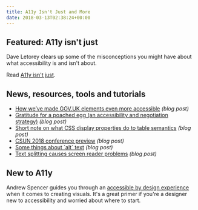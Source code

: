 ```yaml
---
title: A11y Isn't Just and More
date: 2018-03-13T02:38:24+00:00
---
```


## Featured: A11y isn't just

Dave Letorey clears up some of the misconceptions you might have about what accessibility is and isn't about.

Read [A11y isn't just](https://letorey.co.uk/blog/a11y-isnt-just).

## News, resources, tools and tutorials

- [How we’ve made GOV.UK elements even more accessible](https://accessibility.blog.gov.uk/2018/02/28/how-weve-made-gov-uk-elements-even-more-accessible/) *(blog post)*
- [Gratitude for a poached egg (an accessibility and negotiation strategy)](http://www.lflegal.com/2018/03/gratitude/) *(blog post)*
- [Short note on what CSS display properties do to table semantics](https://developer.paciellogroup.com/blog/2018/03/short-note-on-what-css-display-properties-do-to-table-semantics/) *(blog post)*
- [CSUN 2018 conference preview](http://www.webaxe.org/csun-2018-conference-preview/) *(blog post)*
- [Some things about \`alt\` text](https://css-tricks.com/some-things-about-alt-text/) *(blog post)*
- [Text splitting causes screen reader problems](https://axesslab.com/text-splitting/) *(blog post)*

## New to A11y

Andrew Spencer guides you through an [accessible by design experience](https://seesparkbox.com/foundry/accessible_by_design) when it comes to creating visuals. It's a great primer if you're a designer new to accessibility and worried about where to start.
